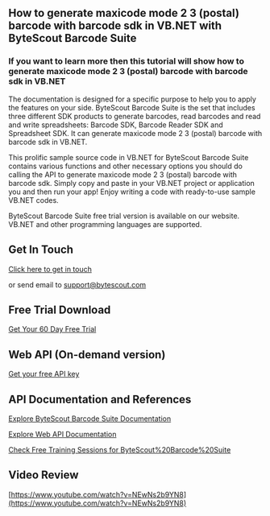## How to generate maxicode mode 2 3 (postal) barcode with barcode sdk in VB.NET with ByteScout Barcode Suite

### If you want to learn more then this tutorial will show how to generate maxicode mode 2 3 (postal) barcode with barcode sdk in VB.NET

The documentation is designed for a specific purpose to help you to apply the features on your side. ByteScout Barcode Suite is the set that includes three different SDK products to generate barcodes, read barcodes and read and write spreadsheets: Barcode SDK, Barcode Reader SDK and Spreadsheet SDK. It can generate maxicode mode 2 3 (postal) barcode with barcode sdk in VB.NET.

This prolific sample source code in VB.NET for ByteScout Barcode Suite contains various functions and other necessary options you should do calling the API to generate maxicode mode 2 3 (postal) barcode with barcode sdk.  Simply copy and paste in your VB.NET project or application you and then run your app! Enjoy writing a code with ready-to-use sample VB.NET codes.

ByteScout Barcode Suite free trial version is available on our website. VB.NET and other programming languages are supported.

## Get In Touch

[Click here to get in touch](https://bytescout.zendesk.com/hc/en-us/requests/new?subject=ByteScout%20Barcode%20Suite%20Question)

or send email to [support@bytescout.com](mailto:support@bytescout.com?subject=ByteScout%20Barcode%20Suite%20Question) 

## Free Trial Download

[Get Your 60 Day Free Trial](https://bytescout.com/download/web-installer?utm_source=github-readme)

## Web API (On-demand version)

[Get your free API key](https://pdf.co/documentation/api?utm_source=github-readme)

## API Documentation and References

[Explore ByteScout Barcode Suite Documentation](https://bytescout.com/documentation/index.html?utm_source=github-readme)

[Explore Web API Documentation](https://pdf.co/documentation/api?utm_source=github-readme)

[Check Free Training Sessions for ByteScout%20Barcode%20Suite](https://academy.bytescout.com/)

## Video Review

[https://www.youtube.com/watch?v=NEwNs2b9YN8](https://www.youtube.com/watch?v=NEwNs2b9YN8)